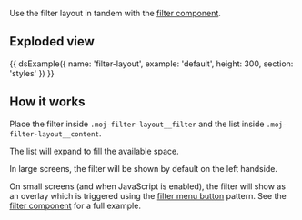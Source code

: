 Use the filter layout in tandem with the [filter component](/components/filter/).

## Exploded view

{{ dsExample({
  name: 'filter-layout',
  example: 'default',
  height: 300,
  section: 'styles'
}) }}

## How it works

Place the filter inside `.moj-filter-layout__filter` and the list inside `.moj-filter-layout__content`.

The list will expand to fill the available space.

In large screens, the filter will be shown by default on the left handside.

On small screens (and when JavaScript is enabled), the filter will show as an overlay which is triggered using the [filter menu button](/patterns/filter-menu-button/) pattern. See the [filter component](/components/filter/) for a full example.